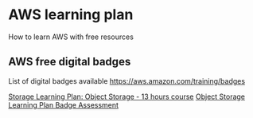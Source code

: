# AWS learning plan

How to learn AWS with free resources

## AWS free digital badges

List of digital badges available
https://aws.amazon.com/training/badges


[Storage Learning Plan: Object Storage - 13 hours course](https://explore.skillbuilder.aws/learn/learning_plan/view/51/storage-learning-plan-object-storage)
[Object Storage Learning Plan Badge Assessment](https://explore.skillbuilder.aws/learn/course/internal/view/elearning/10802/object-storage-learning-plan-badge-assessment)
